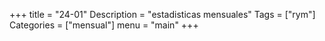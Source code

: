 +++
title = "24-01"
Description = "estadisticas mensuales"
Tags = ["rym"]
Categories = ["mensual"]
menu = "main"
+++
<!--more-->


